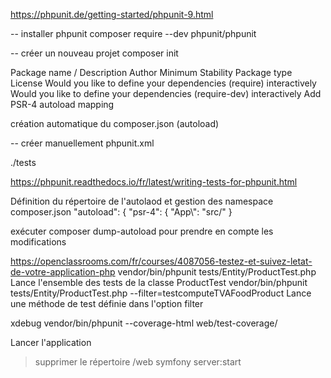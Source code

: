 https://phpunit.de/getting-started/phpunit-9.html

-- installer phpunit
composer require --dev phpunit/phpunit

-- créer un nouveau projet
composer init

Package name <vendor>/<name>
Description
Author
Minimum Stability
Package type
License
Would you like to define your dependencies (require) interactively
Would you like to define your dependencies (require-dev) interactively
Add PSR-4 autoload mapping

création automatique du composer.json (autoload)

-- créer manuellement phpunit.xml
<?xml version="1.0" encoding="utf-8" ?>
<phpunit colors="true">
    <testsuite name="Initialisation de l'utilitaire de tests">
        <directory>./tests</directory>
    </testsuite>
</phpunit>

https://phpunit.readthedocs.io/fr/latest/writing-tests-for-phpunit.html


Définition du répertoire de l'autolaod et gestion des namespace
composer.json
"autoload": {
    "psr-4": {
        "App\\": "src/"
    }

exécuter composer dump-autoload pour prendre en compte les modifications

https://openclassrooms.com/fr/courses/4087056-testez-et-suivez-letat-de-votre-application-php
vendor/bin/phpunit tests/Entity/ProductTest.php                                             Lance l'ensemble des tests de la classe ProductTest
vendor/bin/phpunit tests/Entity/ProductTest.php --filter=testcomputeTVAFoodProduct          Lance une méthode de test définie dans l'option filter

xdebug
vendor/bin/phpunit --coverage-html web/test-coverage/

Lancer l'application
> supprimer le répertoire /web
> symfony server:start